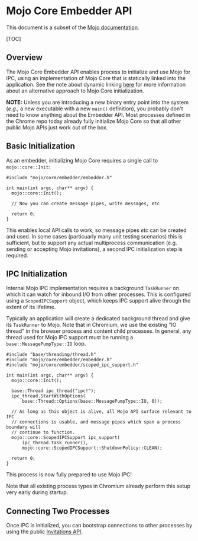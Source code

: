 # Mojo Core Embedder API
This document is a subset of the [Mojo documentation](/mojo/README.md).

[TOC]

## Overview

The Mojo Core Embedder API enables process to initialize and use Mojo for IPC,
using an implementation of Mojo Core that is statically linked into the
application. See the note about dynamic linking
[here](/mojo/README.md#Mojo-Core) for more information about an alternative
approach to Mojo Core initialization.

**NOTE:** Unless you are introducing a new binary entry point into the system
(*e.g.,* a new executable with a new `main()` definition), you probably don't
need to know anything about the Embedder API. Most processes defined in the
Chrome repo today already fully initialize Mojo Core so that all other public
Mojo APIs just work out of the box.

## Basic Initialization

As an embedder, initializing Mojo Core requires a single call to
`mojo::core::Init`:

```
#include "mojo/core/embedder/embedder.h"

int main(int argc, char** argv) {
  mojo::core::Init();

  // Now you can create message pipes, write messages, etc

  return 0;
}
```

This enables local API calls to work, so message pipes *etc* can be created and
used. In some cases (particuarly many unit testing scenarios) this is
sufficient, but to support any actual multiprocess communication (e.g. sending
or accepting Mojo invitations), a second IPC initialization step is required.

## IPC Initialization

Internal Mojo IPC implementation requires a background `TaskRunner` on which it
can watch for inbound I/O from other processes. This is configured using a
`ScopedIPCSupport` object, which keeps IPC support alive through the extent of
its lifetime.

Typically an application will create a dedicated background thread and give its
`TaskRunner` to Mojo. Note that in Chromium, we use the existing "IO thread" in
the browser process and content child processes. In general, any thread used
for Mojo IPC support must be running a `base::MessagePumpType::IO` loop.

```
#include "base/threading/thread.h"
#include "mojo/core/embedder/embedder.h"
#include "mojo/core/embedder/scoped_ipc_support.h"

int main(int argc, char** argv) {
  mojo::core::Init();

  base::Thread ipc_thread("ipc!");
  ipc_thread.StartWithOptions(
      base::Thread::Options(base::MessagePumpType::IO, 0));

  // As long as this object is alive, all Mojo API surface relevant to IPC
  // connections is usable, and message pipes which span a process boundary will
  // continue to function.
  mojo::core::ScopedIPCSupport ipc_support(
      ipc_thread.task_runner(),
      mojo::core::ScopedIPCSupport::ShutdownPolicy::CLEAN);

  return 0;
}
```

This process is now fully prepared to use Mojo IPC!

Note that all existing process types in Chromium already perform this setup
very early during startup.

## Connecting Two Processes

Once IPC is initialized, you can bootstrap connections to other processes by
using the public
[Invitations API](/mojo/public/cpp/system/README.md#Invitations).
